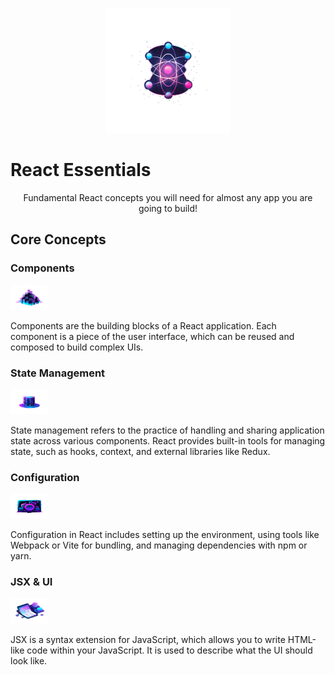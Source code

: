 <p align="center">
  <img src="./src/assets/react-core-concepts.png" alt="Stylized atom" width="200" height="200" />
</p>

<p align="center">
<h1>React Essentials</h1>
</P>
<p align="center">
  Fundamental React concepts you will need for almost any app you are going to build!
</p>

## Core Concepts

### Components

<img src="./src/assets/components.png" alt="Components" width="60" height="40" />

Components are the building blocks of a React application. Each component is a piece of the user interface, which can be reused and composed to build complex UIs.

### State Management

<img src="./src/assets/state-mgmt.png" alt="State Management" width="60" height="40" />

State management refers to the practice of handling and sharing application state across various components. React provides built-in tools for managing state, such as hooks, context, and external libraries like Redux.

### Configuration

<img src="./src/assets/config.png" alt="Configuration" width="60" height="40" />

Configuration in React includes setting up the environment, using tools like Webpack or Vite for bundling, and managing dependencies with npm or yarn.

### JSX & UI

<img src="./src/assets/jsx-ui.png" alt="JSX & UI" width="60" height="40" />

JSX is a syntax extension for JavaScript, which allows you to write HTML-like code within your JavaScript. It is used to describe what the UI should look like.
